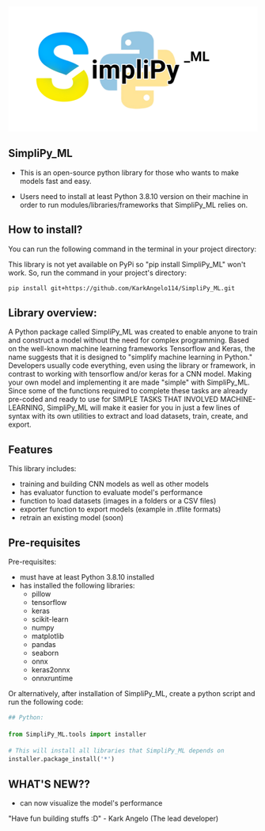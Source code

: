 
![Logo](LOGO/SimpliPy_ML.png "SimpliPy_ML")

## SimpliPy_ML

- This is an open-source python library for those who wants to make models fast and easy.

- Users need to install at least Python 3.8.10 version on their machine in order to run modules/libraries/frameworks that
SimpliPy_ML relies on.

## How to install?
You can run the following command in the terminal in your project directory:

This library is not yet available on PyPi so "pip install SimpliPy_ML" won't work. So, run the command in your project's directory:
```bash
pip install git+https://github.com/KarkAngelo114/SimpliPy_ML.git
```

## Library overview:

A Python package called SimpliPy_ML was created to enable anyone to train and construct a model without the need for complex programming.  Based on the well-known machine learning frameworks Tensorflow and Keras, the name suggests that it is designed to "simplify machine learning in Python." Developers usually code everything, even using the library or framework, in contrast to working with tensorflow and/or keras for a CNN model.  Making your own model and implementing it are made "simple" with SimpliPy_ML.  Since some of the functions required to complete these tasks are already pre-coded and ready to use for SIMPLE TASKS THAT INVOLVED MACHINE-LEARNING, SimpliPy_ML will make it easier for you in just a few lines of syntax with its own utilities to extract and load datasets, train, create, and export.

## Features
This library includes:
- training and building CNN models as well as other models
- has evaluator function to evaluate model's performance
- function to load datasets (images in a folders or a CSV files)
- exporter function to export models (example in .tflite formats)
- retrain an existing model (soon)

## Pre-requisites
Pre-requisites:
- must have at least Python 3.8.10 installed
- has installed the following libraries:
    - pillow
    - tensorflow
    - keras
    - scikit-learn
    - numpy
    - matplotlib
    - pandas
    - seaborn
    - onnx
    - keras2onnx
    - onnxruntime

Or alternatively, after installation of SimpliPy_ML, create a python script and run the following code:

```python
## Python:

from SimpliPy_ML.tools import installer

# This will install all libraries that SimpliPy_ML depends on
installer.package_install('*')
```

## WHAT'S NEW??
 - can now visualize the model's performance


"Have fun building stuffs :D" - Kark Angelo (The lead developer)